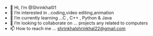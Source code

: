- 👋 Hi, I’m @Shrinkhal01
- 👀 I’m interested in ..coding,video editing,animation
- 🌱 I’m currently learning ...C , C++ , Python & Java
- 💞️ I’m looking to collaborate on ... projects any related to computers
- 📫 How to reach me ... shrinkhalshrinkhal22@gmail.com

<!---
Shrinkhal01/Shrinkhal01 is a ✨ special ✨ repository because its `README.md` (this file) appears on your GitHub profile.
You can click the Preview link to take a look at your changes.
--->
